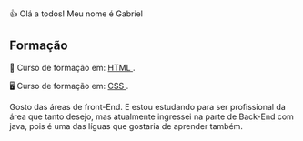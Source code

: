 <img>

👍 Olá a todos! Meu nome é Gabriel

<h2>Formação</h2>
<p> 📃 Curso de formação em:  <a href="https://www.dio.me/certificate/T8ZBUW9L/share"> HTML </a> .</p>
<p> 🖥️ Curso de formação em:  <a href="https://www.dio.me/certificate/MIEC668Z/share"> CSS </a> .</p>
<p>Gosto das áreas de front-End. E estou estudando para ser profissional da área que tanto desejo, mas atualmente ingressei na parte de Back-End com java, pois é uma das líguas que gostaria de aprender também.</p>


